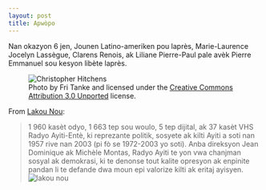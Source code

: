 ```yaml
---
layout: post
title: Apwòpo
---
```


Nan okazyon 6 jen, Jounen Latino-ameriken pou laprès, Marie-Laurence Jocelyn Lassègue, Clarens Renois, ak Liliane Pierre-Paul pale avèk Pierre Emmanuel sou kesyon libète laprès. 
<figure>
  <img alt="Christopher Hitchens" src="https://upload.wikimedia.org/wikipedia/commons/6/63/Christopher_Hitchens_2008-04-24_001.jpg" />
  <figcaption>
    Photo by Fri Tanke and licensed under the <a href="https://creativecommons.org/licenses/by/3.0/deed.en">Creative Commons Attribution 3.0 Unported</a> license.
  </figcaption>
</figure>

From [Lakou Nou](https://ici.tou.tv/lakay-nou):

>1 960 kasèt odyo, 1 663 tep sou woulo, 5 tep dijital, ak 37 kasèt VHS Radyo Ayiti-Entè, ki reprezante politik, sosyete ak kilti Ayiti a soti nan 1957 rive nan 2003 (pi fò se 1972-2003 yo soti). Anba direksyon Jean Dominique ak Michèle Montas, Radyo Ayiti te yon vwa chanjman sosyal ak demokrasi, ki te denonse tout kalite opresyon ak enpinite pandan li te defande dwa moun epi valorize kilti ak eritaj ayisyen.
![lakou nou](cbc_lakaynou_ott_program_v01.avif)
